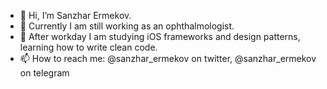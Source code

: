- 👋 Hi, I’m Sanzhar Ermekov.
- 👀 Currently I am still working as an ophthalmologist.
- 🌱 After workday I am studying iOS frameworks and design patterns, learning how to write clean code.
- 📫 How to reach me: @sanzhar_ermekov on twitter, @sanzhar_ermekov on telegram
